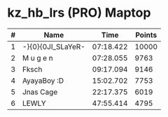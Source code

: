 # kz_hb_lrs (PRO) Maptop

|  # | Name | Time | Points |
|-------------- | -------------- | -------------- | -------------- | 
| 1 | -}{0}{0JI_SLaYeR- | 07:18.422 | 10000 | 
| 2 | M u g e n | 07:28.055 | 9763 | 
| 3 | Fksch | 09:17.094 | 9146 | 
| 4 | AyayaBoy :D | 15:02.702 | 7753 | 
| 5 | Jnas Cage | 22:17.375 | 6019 | 
| 6 | LEWLY | 47:55.414 | 4795 | 


